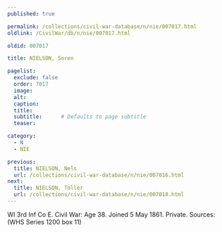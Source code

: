 ```yaml
---
published: true

permalink: /collections/civil-war-database/n/nie/007017.html
oldlink: /CivilWar/db/n/nie/007017.html

oldid: 007017

title: NIELSON, Soren

pagelist:
  exclude: false
  order: 7017
  image: 
  alt:
  caption:
  title:
  subtitle:      # Defaults to page subtitle
  teaser:

category: 
  - N 
  - NIE

previous:
  title: NIELSON, Nels
  url: /collections/civil-war-database/n/nie/007016.html  
next:
  title: NIELSON, Toller
  url: /collections/civil-war-database/n/nie/007018.html   
---
```

WI 3rd Inf Co E. Civil War: Age 38. Joined 5 May 1861. Private. Sources: (WHS Series 1200 box 11)